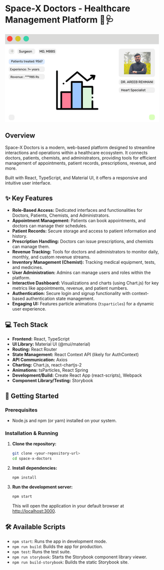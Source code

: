 # Space-X Doctors - Healthcare Management Platform 🚀🩺

![Project Screenshot](public/pics/clients-main.png)

## Overview

Space-X Doctors is a modern, web-based platform designed to streamline interactions and operations within a healthcare ecosystem. It connects doctors, patients, chemists, and administrators, providing tools for efficient management of appointments, patient records, prescriptions, revenue, and more.

Built with React, TypeScript, and Material UI, it offers a responsive and intuitive user interface.

## ✨ Key Features

*   **Role-Based Access:** Dedicated interfaces and functionalities for Doctors, Patients, Chemists, and Administrators.
*   **Appointment Management:** Patients can book appointments, and doctors can manage their schedules.
*   **Patient Records:** Secure storage and access to patient information and history.
*   **Prescription Handling:** Doctors can issue prescriptions, and chemists can manage them.
*   **Revenue Tracking:** Tools for doctors and administrators to monitor daily, monthly, and custom revenue streams.
*   **Inventory Management (Chemist):** Tracking medical equipment, tests, and medicines.
*   **User Administration:** Admins can manage users and roles within the platform.
*   **Interactive Dashboard:** Visualizations and charts (using Chart.js) for key metrics like appointments, revenue, and patient numbers.
*   **Authentication:** Secure login and signup functionality with context-based authentication state management.
*   **Engaging UI:** Features particle animations (`tsparticles`) for a dynamic user experience.

## 💻 Tech Stack

*   **Frontend:** React, TypeScript
*   **UI Library:** Material UI (@mui/material)
*   **Routing:** React Router
*   **State Management:** React Context API (likely for AuthContext)
*   **API Communication:** Axios
*   **Charting:** Chart.js, react-chartjs-2
*   **Animations:** tsParticles, React Spring
*   **Development/Build:** Create React App (react-scripts), Webpack
*   **Component Library/Testing:** Storybook

## 🚀 Getting Started

### Prerequisites

*   Node.js and npm (or yarn) installed on your system.

### Installation & Running

1.  **Clone the repository:**
    ```bash
    git clone <your-repository-url>
    cd space-x-doctors
    ```
2.  **Install dependencies:**
    ```bash
    npm install
    ```
3.  **Run the development server:**
    ```bash
    npm start
    ```
    This will open the application in your default browser at [http://localhost:3000](http://localhost:3000).

## 🛠️ Available Scripts

*   `npm start`: Runs the app in development mode.
*   `npm run build`: Builds the app for production.
*   `npm test`: Runs the test suite.
*   `npm run storybook`: Starts the Storybook component library viewer.
*   `npm run build-storybook`: Builds the static Storybook site.
